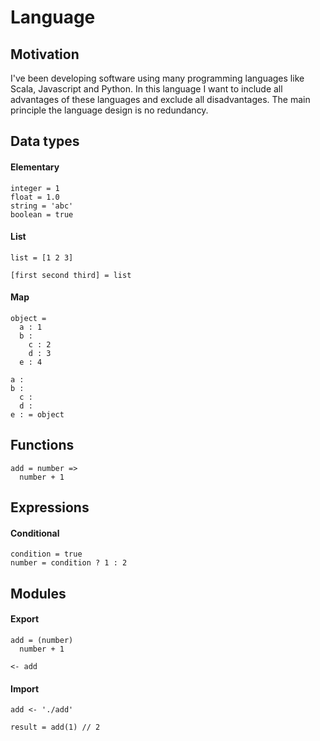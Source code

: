 # Language

## Motivation
I've been developing software using many programming languages like Scala, Javascript and Python. In this language I want to include all advantages of these languages and exclude all disadvantages. The main principle the language design is no redundancy.

## Data types

#### Elementary
```
integer = 1
float = 1.0
string = 'abc'
boolean = true
```

#### List 
```
list = [1 2 3]

[first second third] = list
```

#### Map
```
object = 
  a : 1
  b : 
    c : 2
    d : 3
  e : 4
    
a :
b :
  c : 
  d : 
e : = object
```

## Functions
```
add = number =>
  number + 1
```

## Expressions 

#### Conditional
```
condition = true
number = condition ? 1 : 2
```

## Modules

#### Export 
```
add = (number)
  number + 1

<- add
```

#### Import
```
add <- './add'

result = add(1) // 2
```
